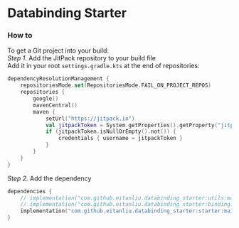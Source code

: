 # Databinding Starter

### How to

To get a Git project into your build:  
*Step 1.* Add the JitPack repository to your build file  
Add it in your root `settings.gradle.kts` at the end of repositories:

```kotlin
dependencyResolutionManagement {
    repositoriesMode.set(RepositoriesMode.FAIL_ON_PROJECT_REPOS)
    repositories {
        google()
        mavenCentral()
        maven {
            setUrl("https://jitpack.io")
            val jitpackToken = System.getProperties().getProperty("jitpackToken")
            if (jitpackToken.isNullOrEmpty().not()) {
                credentials { username = jitpackToken }
            }
        }
    }
}
```

*Step 2.* Add the dependency

```kotlin
dependencies {
    // implementation("com.github.eitanliu.databinding_starter:utils:main-SNAPSHOT")
    // implementation("com.github.eitanliu.databinding_starter:binding:main-SNAPSHOT")
    implementation("com.github.eitanliu.databinding_starter:starter:main-SNAPSHOT")
}
```
